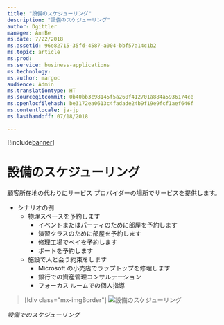 ```yaml
---
title: "設備のスケジューリング"
description: "設備のスケジューリング"
author: Dgittler
manager: AnnBe
ms.date: 7/22/2018
ms.assetid: 96e82715-35fd-4587-a004-bbf57a14c1b2
ms.topic: article
ms.prod: 
ms.service: business-applications
ms.technology: 
ms.author: margoc
audience: Admin
ms.translationtype: HT
ms.sourcegitcommit: 0b40bb3c98145f5a260f412701a884a5936174ce
ms.openlocfilehash: be3172ea0613c4fadade24b9f19e9fcf1aef646f
ms.contentlocale: ja-jp
ms.lasthandoff: 07/18/2018

---
```


[!include[banner](../../../../includes/banner.md)]


#  <a name="facility-scheduling"></a>設備のスケジューリング

顧客所在地の代わりにサービス プロバイダーの場所でサービスを提供します。

* シナリオの例
    * 物理スペースを予約します
        * イベントまたはパーティのために部屋を予約します
        * 演習クラスのために部屋を予約します
        * 修理工場でベイを予約します
        * ボートを予約します
    * 施設で人と会う約束をします
        * Microsoft の小売店でラップトップを修理します
        * 銀行での資産管理コンサルテーション
        * フォーカス ルームでの個人指導

> [!div class="mx-imgBorder"]
> ![](media/Facility-Scheduling.png "設備のスケジューリング")
<!-- picture -->

*設備でのスケジューリング*

